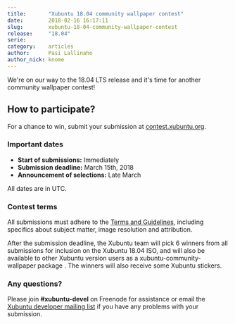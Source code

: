 ```yaml
---
title:       "Xubuntu 18.04 community wallpaper contest"
date:        2018-02-16 16:17:11
slug:        xubuntu-18-04-community-wallpaper-contest
release:     "18.04"
serie:       
category:    articles
author:      Pasi Lallinaho
author_nick: knome
---
```


We're on our way to the 18.04 LTS release and it's time for another community wallpaper contest!

How to participate?
-------------------

For a chance to win, submit your submission at [contest.xubuntu.org](https://contest.xubuntu.org/).

### Important dates

- **Start of submissions:** Immediately
- **Submission deadline:** March 15th, 2018
- **Announcement of selections:** Late March

All dates are in UTC.

### Contest terms

All submissions must adhere to the [Terms and Guidelines](http://contest.xubuntu.org/terms), including specifics about subject matter, image resolution and attribution.

After the submission deadline, the Xubuntu team will pick 6 winners from all submissions for inclusion on the Xubuntu 18.04 ISO, and will also be available to other Xubuntu version users as a xubuntu-community-wallpaper package . The winners will also receive some Xubuntu stickers.

### Any questions?

Please join **\#xubuntu-devel** on Freenode for assistance or email the [Xubuntu developer mailing list](https://lists.ubuntu.com/mailman/listinfo/xubuntu-devel) if you have any problems with your submission.
